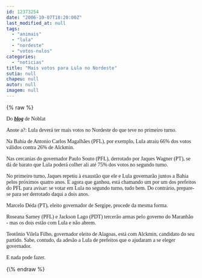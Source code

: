 ```yaml
---
id: 12373254
date: "2006-10-07T18:20:00Z"
last_modified_at: null
tags:
  - "animais"
  - "lula"
  - "nordeste"
  - "votos-nulos"
categories:
  - "noticias"
title: "Mais votos para Lula no Nordeste"
sutia: null
chapeu: null
autor: null
imagem: null
---
```

{\% raw %}
<p><P><FONT face=Verdana>Do <STRONG><EM><A href=\"https://www.noblat.com.br/\" target=_blank>blog</A></EM></STRONG> de Noblat</FONT></P></p>
<p><P><FONT face=Verdana>Anote a?: Lula deverá ter mais votos no Nordeste do que teve no primeiro turno. </FONT></P></p>
<p><P><FONT face=Verdana>Na Bahia de Antonio Carlos Magalhães (PFL), por exemplo, Lula atraiu 66% dos votos válidos contra 26% de Alckmin.</FONT></P></p>
<p><P><FONT face=Verdana>Nas cercanias do governador Paulo Souto (PFL), derrotado por Jaques Wagner (PT), se dá de barato que Lula poderá colher ali até 75% dos votos no segundo turno.</FONT></P></p>
<p><P><FONT face=Verdana>No primeiro turno, Jaques repetiu à exaustão que ele e Lula governarão juntos a Bahia pelos próximos quatro anos. E agora que ganhou, está chamando um por um dos prefeitos do PFL para avisar: se votar em Lula no segundo turno, tudo bem. Do contrário, prepare-se para ser derrotado daqui a dois anos.</FONT></P></p>
<p><P><FONT face=Verdana>Marcelo Déda (PT), eleito governador de Sergipe, procede da mesma forma.</FONT></P></p>
<p><P><FONT face=Verdana>Roseana Sarney (PFL) e Jackson Lago (PDT) tercerão armas pelo governo do Maranhão - mas os dois estão com Lula e não abrem.</FONT></P></p>
<p><P><FONT face=Verdana>Teotônio Vilela Filho, governador eleito de Alagoas, está com Alckmin, candidato do seu partido. Sabe, contudo, da adesão a Lula de prefeitos que o ajudaram a se eleger governador. </FONT></P></p>
<p><P><FONT face=Verdana>E nada pode fazer.</FONT></P> </p>
{\% endraw %}